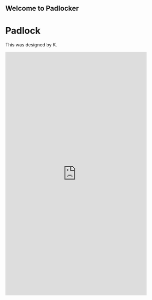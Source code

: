 ## Welcome to Padlocker

<!DOCTYPE html>
<html>
<head>

<h1>Padlock</h1>
<p>This was designed by K.</p>

<iframe width="440" height="757" style="border: 0px;" src="https://studio.code.org/projects/gamelab/w_ABxb7r7bMSwt0t5VLMgWUhagzYBOULpOIzrI6x6Y6/embed?nosource"></iframe>

</body>
</html>
